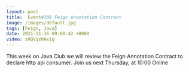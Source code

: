 ```yaml
---
layout: post
title:  Event#208 Feign Annotation Contract
image: /images/default.jpg
tags: [Feign, Java]
date: 2021-11-16 09:00:42 +0000
video: zHQVgz0Ax1g
---
```


This week on Java Club we will review the Feign Annotation Contract to declare http api consumer.
Join us next Thursday, at 10:00 Online
